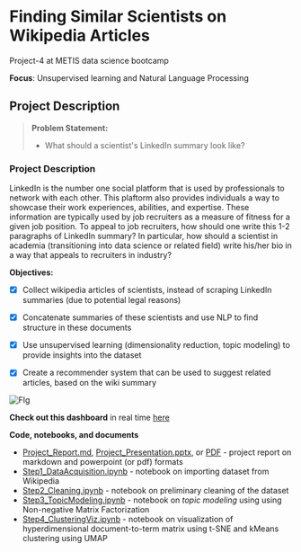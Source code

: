 # Finding Similar Scientists on Wikipedia Articles
Project-4 at METIS data science bootcamp

**Focus**: Unsupervised learning and Natural Language Processing

  

## Project Description

> **Problem Statement:** 
>
> - What should a scientist's LinkedIn summary look like? 

  

### Project Description

LinkedIn is the number one social platform that is used by professionals to network with each other. This plaftorm also provides individuals a way to showcase their work experiences, abilities, and expertise.  These information are typically used by job recruiters as a measure of fitness for a given job position. To appeal to job recruiters, how should one write this 1-2 paragraphs of LinkedIn summary? In particular, how should a scientist in academia (transitioning into data science or related field) write his/her bio in a way that appeals to recruiters in industry?   

**Objectives:**

- [x] Collect wikipedia articles of scientists, instead of scraping LinkedIn summaries (due to potential legal reasons)
- [x] Concatenate summaries of these scientists and use NLP to find structure in these documents 
- [x] Use unsupervised learning (dimensionality reduction, topic modeling) to provide insights into the dataset
- [x] Create a recommender system that can be used to suggest related articles, based on the wiki summary

  
![FIg](./docs/figures/Final_onTableau.gif)
  
**Check out this dashboard** in real time [here](https://public.tableau.com/profile/jhonsen.djajamuliadi#!/vizhome/TSNE/Dashboard1)  
  
  
**Code, notebooks, and documents**

- [Project_Report.md](./docs/Project_Report.md), [Project_Presentation.pptx](./docs/Project4_Presentation.pptx), or [PDF](./docs/Project4_Presentation.pdf) - project report on markdown and powerpoint (or pdf) formats 
- [Step1_DataAcquisition.ipynb](./notebooks/Step1_DataAcquisition.ipynb) - notebook on importing dataset from Wikipedia 
- [Step2_Cleaning.ipynb](./notebooks/Step2_Cleaning.ipynb) - notebook on preliminary cleaning of the dataset
- [Step3_TopicModeling.ipynb](./notebooks/Step3_TopicModeling.ipynb) - notebook on _topic modeling_ using using Non-negative Matrix Factorization 
- [Step4_ClusteringViz.ipynb](./notebooks/Step4_RandomForest_Explainer.ipynb) - notebook on visualization of hyperdimensional document-to-term matrix using t-SNE and kMeans clustering using UMAP
  
  
